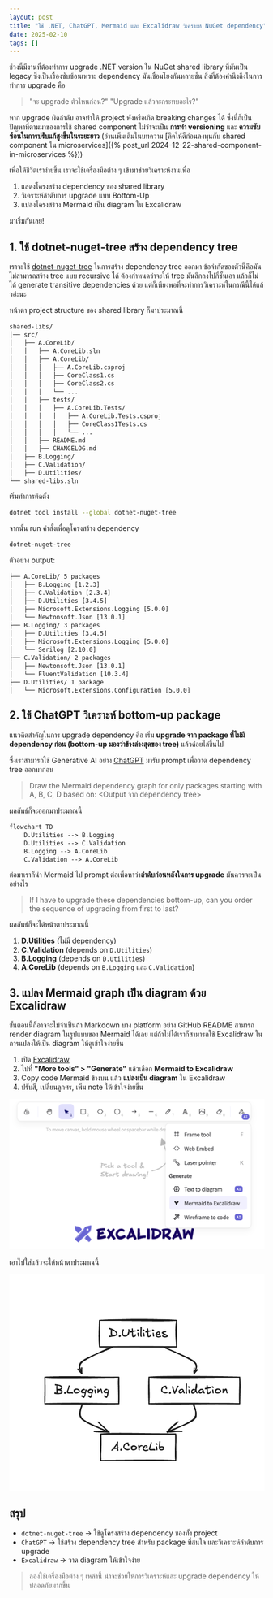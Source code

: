 ```yaml
---
layout: post
title: "ใช้ .NET, ChatGPT, Mermaid และ Excalidraw วิเคราะห์ NuGet dependency"
date: 2025-02-10
tags: []
---
```


ช่วงนี้มีงานที่ต้องทำการ upgrade .NET version ใน NuGet shared library ที่มันเป็น legacy ซึ่งเป็นเรื่องซับซ้อนเพราะ dependency มันเชื่อมโยงกันหลายชั้น สิ่งที่ต้องคำนึงถึงในการทำการ upgrade คือ

> "จะ upgrade ตัวไหนก่อน?"
> "Upgrade แล้วจะกระทบอะไร?"

หาก upgrade ผิดลำดับ อาจทำให้ project พังหรือเกิด breaking changes ได้ ซึ่งนี่ก็เป็นปัญหาที่ตามมาของการใช้ shared component ไม่ว่าจะเป็น **การทำ versioning** และ **ความซับซ้อนในการปรับแก้สูงขึ้นในระยะยาว** (อ่านเพิ่มเติมในบทความ [คิดให้ดีก่อนลงทุนกับ shared component ใน microservices]({% post_url 2024-12-22-shared-component-in-microservices %})) 

เพื่อให้ชีวิตเราง่ายขึ้น เราจะใช้เครื่องมือต่าง ๆ เข้ามาช่วยวิเคราะห์งานเพื่อ 

1. แสดงโครงสร้าง dependency ของ shared library  
2. วิเคราะห์ลำดับการ upgrade แบบ Bottom-Up  
3. แปลงโครงสร้าง Mermaid เป็น diagram ใน Excalidraw  

มาเริ่มกันเลย!

## 1. ใช้ dotnet-nuget-tree สร้าง dependency tree

เราจะใช้ [dotnet-nuget-tree](https://github.com/ramosisw/dotnet-nuget-tree) ในการสร้าง dependency tree ออกมา ข้อจำกัดของตัวนี้คือมันไม่สามารถสร้าง tree แบบ recursive ได้ ต้องกำหนดว่าจะให้ tree มันลึกลงไปกี่ชั้นเอา แล้วก็ไม่ได้ generate transitive dependencies ด้วย แต่ก็เพียงพอที่จะทำการวิเคราะห์ในกรณีนี้ได้แล้วอ่ะนะ  

หน้าตา project structure ของ shared library ก็มาประมาณนี้

```
shared-libs/
│── src/                      
│   ├── A.CoreLib/            
│   │   ├── A.CoreLib.sln
│   │   ├── A.CoreLib/
│   │   │   ├── A.CoreLib.csproj
│   │   │   ├── CoreClass1.cs
│   │   │   ├── CoreClass2.cs
│   │   │   └── ...
│   │   ├── tests/
│   │   │   ├── A.CoreLib.Tests/
│   │   │   │   ├── A.CoreLib.Tests.csproj
│   │   │   │   ├── CoreClass1Tests.cs
│   │   │   │   └── ...
│   │   ├── README.md
│   │   ├── CHANGELOG.md
│   ├── B.Logging/
│   ├── C.Validation/
│   ├── D.Utilities/
└── shared-libs.sln
```


เริ่มทำการติดตั้ง
```bash
dotnet tool install --global dotnet-nuget-tree
```

จากนั้น run คำสั่งเพื่อดูโครงสร้าง dependency

```bash
dotnet-nuget-tree
```
ตัวอย่าง output:
```
├── A.CoreLib/ 5 packages
│   ├── B.Logging [1.2.3]
│   ├── C.Validation [2.3.4]
│   ├── D.Utilities [3.4.5]
│   ├── Microsoft.Extensions.Logging [5.0.0]
│   └── Newtonsoft.Json [13.0.1]
├── B.Logging/ 3 packages
│   ├── D.Utilities [3.4.5]
│   ├── Microsoft.Extensions.Logging [5.0.0]
│   └── Serilog [2.10.0]
├── C.Validation/ 2 packages
│   ├── Newtonsoft.Json [13.0.1]
│   └── FluentValidation [10.3.4]
├── D.Utilities/ 1 package
│   └── Microsoft.Extensions.Configuration [5.0.0]
```

## 2. ใช้ ChatGPT วิเคราะห์ bottom-up package
แนวคิดสำคัญในการ upgrade dependency คือ เริ่ม **upgrade จาก package ที่ไม่มี dependency ก่อน (bottom-up มองว่าข้างล่างสุดของ tree)** แล้วค่อยไล่ขึ้นไป  

ซึ่งเราสามารถใช้ Generative AI อย่าง [ChatGPT](https://chatgpt.com/) มารับ prompt เพื่อวาด dependency tree ออกมาก่อน

> Draw the Mermaid dependency graph for only packages starting with A, B, C, D based on:
> <Output จาก dependency tree>

ผลลัพธ์ก็จะออกมาประมาณนี้

```mermaid
flowchart TD
    D.Utilities --> B.Logging
    D.Utilities --> C.Validation
    B.Logging --> A.CoreLib
    C.Validation --> A.CoreLib
```

ต่อมาเราก็นำ Mermaid ไป prompt ต่อเพื่อหาว่า**ลำดับก่อนหลังในการ upgrade** มันควรจะเป็นอย่างไร

> If I have to upgrade these dependencies bottom-up, can you order the sequence of upgrading from first to last?

ผลลัพธ์ก็จะได้หน้าตาประมาณนี้

1. **D.Utilities** (ไม่มี dependency)  
2. **C.Validation** (depends on `D.Utilities`)  
3. **B.Logging** (depends on `D.Utilities`)  
4. **A.CoreLib** (depends on `B.Logging` และ `C.Validation`)  

## 3. แปลง Mermaid graph เป็น diagram ด้วย Excalidraw  
ขั้นตอนนี้ก็อาจจะไม่จำเป็นถ้า Markdown บาง platform อย่าง GitHub README สามารถ render diagram ในรูปแบบของ Mermaid ได้เลย แต่ถ้าไม่ได้เราก็สามารถใช้ Excalidraw ในการแปลงให้เป็น diagram ให้ดูเข้าใจง่ายขึ้น  

1. เปิด [Excalidraw](https://excalidraw.com/)  
2. ไปที่ **"More tools" > "Generate"** แล้วเลือก **Mermaid to Excalidraw**  
3. Copy code Mermaid ข้างบน แล้ว **แปลงเป็น diagram** ใน Excalidraw  
4. ปรับสี, เปลี่ยนลูกศร, เพิ่ม note ให้เข้าใจง่ายขึ้น  

![Mermaid to Excalidraw](/assets/2025-02-10-mermaid-to-excalidraw.png)

เอาไปใส่แล้วจะได้หน้าตาประมาณนี้

![Dependency tree](/assets/2025-02-10-dependency-tree.png)

## สรุป
- `dotnet-nuget-tree` → ใช้ดูโครงสร้าง dependency ของทั้ง project 
-  `ChatGPT` → ใช้สร้าง dependency tree สำหรับ package ที่สนใจ และวิเคราะห์ลำดับการ upgrade 
- `Excalidraw` → วาด diagram ให้เข้าใจง่าย  

> ลองใช้เครื่องมือต่าง ๆ เหล่านี้ น่าจะช่วยให้การวิเคราะห์และ upgrade dependency ให้ปลอดภัยมากขึ้น
